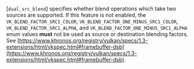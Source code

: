 [`dual_src_blend`] specifies whether blend
operations which take two sources are supported.
If this feature is not enabled, the `VK_BLEND_FACTOR_SRC1_COLOR`,
`VK_BLEND_FACTOR_ONE_MINUS_SRC1_COLOR`,
`VK_BLEND_FACTOR_SRC1_ALPHA`, and
`VK_BLEND_FACTOR_ONE_MINUS_SRC1_ALPHA` enum values  **must**  not be used
as source or destination blending factors.
See [https://www.khronos.org/registry/vulkan/specs/1.3-extensions/html/vkspec.html#framebuffer-dsb](https://www.khronos.org/registry/vulkan/specs/1.3-extensions/html/vkspec.html#framebuffer-dsb).